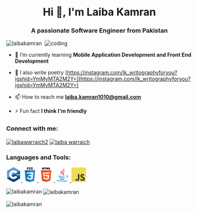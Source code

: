 <h1 align="center">Hi 👋, I'm Laiba Kamran</h1>
<h3 align="center">A passionate Software Engineer from Pakistan</h3>
<img align="right" alt="coding" width="400" src="https://user-images.githubusercontent.com/55389276/140866485-8fb1c876-9a8f-4d6a-98dc-08c4981eaf70.gif"> 

<p align="left"> <img src="https://komarev.com/ghpvc/?username=laibakamran&label=Profile%20views&color=0e75b6&style=flat" alt="laibakamran" /> </p>

- 🌱 I’m currently learning **Mobile Application Development and Front End Development**

- 📝 I also write poetry [https://instagram.com/lk_writographyforyou?igshid=YmMyMTA2M2Y=](https://instagram.com/lk_writographyforyou?igshid=YmMyMTA2M2Y=)

- 📫 How to reach me **laiba.kamran1010@gmail.com**

- ⚡ Fun fact **I think I'm friendly**

<h3 align="left">Connect with me:</h3>
<p align="left">
<a href="https://twitter.com/laibawarraich2" target="blank"><img align="center" src="https://raw.githubusercontent.com/rahuldkjain/github-profile-readme-generator/master/src/images/icons/Social/twitter.svg" alt="laibawarraich2" height="30" width="40" /></a>
<a href="https://linkedin.com/in/laiba warraich" target="blank"><img align="center" src="https://raw.githubusercontent.com/rahuldkjain/github-profile-readme-generator/master/src/images/icons/Social/linked-in-alt.svg" alt="laiba warraich" height="30" width="40" /></a>
</p>

<h3 align="left">Languages and Tools:</h3>
<p align="left"> <a href="https://www.w3schools.com/cpp/" target="_blank" rel="noreferrer"> <img src="https://raw.githubusercontent.com/devicons/devicon/master/icons/cplusplus/cplusplus-original.svg" alt="cplusplus" width="40" height="40"/> </a> <a href="https://www.w3schools.com/css/" target="_blank" rel="noreferrer"> <img src="https://raw.githubusercontent.com/devicons/devicon/master/icons/css3/css3-original-wordmark.svg" alt="css3" width="40" height="40"/> </a> <a href="https://www.w3.org/html/" target="_blank" rel="noreferrer"> <img src="https://raw.githubusercontent.com/devicons/devicon/master/icons/html5/html5-original-wordmark.svg" alt="html5" width="40" height="40"/> </a> <a href="https://www.java.com" target="_blank" rel="noreferrer"> <img src="https://raw.githubusercontent.com/devicons/devicon/master/icons/java/java-original.svg" alt="java" width="40" height="40"/> </a> <a href="https://developer.mozilla.org/en-US/docs/Web/JavaScript" target="_blank" rel="noreferrer"> <img src="https://raw.githubusercontent.com/devicons/devicon/master/icons/javascript/javascript-original.svg" alt="javascript" width="40" height="40"/> </a> </p>

<p><img align="left" src="https://github-readme-stats.vercel.app/api/top-langs?username=laibakamran&show_icons=true&locale=en&layout=compact" alt="laibakamran" /></p>

<p>&nbsp;<img align="center" src="https://github-readme-stats.vercel.app/api?username=laibakamran&show_icons=true&locale=en" alt="laibakamran" /></p>

<p><img align="center" src="https://github-readme-streak-stats.herokuapp.com/?user=laibakamran&" alt="laibakamran" /></p>
